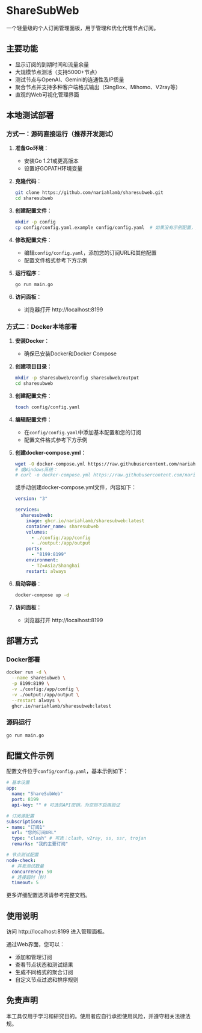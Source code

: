 # ShareSubWeb

一个轻量级的个人订阅管理面板，用于管理和优化代理节点订阅。

## 主要功能

- 显示订阅的到期时间和流量余量
- 大规模节点测活（支持5000+节点）
- 测试节点与OpenAI、Gemini的连通性及IP质量
- 聚合节点并支持多种客户端格式输出（SingBox、Mihomo、V2ray等）
- 直观的Web可视化管理界面

## 本地测试部署

### 方式一：源码直接运行（推荐开发测试）

1. **准备Go环境**：
   - 安装Go 1.21或更高版本
   - 设置好GOPATH环境变量

2. **克隆代码**：
   ```bash
   git clone https://github.com/nariahlamb/sharesubweb.git
   cd sharesubweb
   ```

3. **创建配置文件**：
   ```bash
   mkdir -p config
   cp config/config.yaml.example config/config.yaml  # 如果没有示例配置，则手动创建
   ```
   
4. **修改配置文件**：
   - 编辑`config/config.yaml`，添加您的订阅URL和其他配置
   - 配置文件格式参考下方示例

5. **运行程序**：
   ```bash
   go run main.go
   ```

6. **访问面板**：
   - 浏览器打开 http://localhost:8199

### 方式二：Docker本地部署

1. **安装Docker**：
   - 确保已安装Docker和Docker Compose

2. **创建项目目录**：
   ```bash
   mkdir -p sharesubweb/config sharesubweb/output
   cd sharesubweb
   ```

3. **创建配置文件**：
   ```bash
   touch config/config.yaml
   ```

4. **编辑配置文件**：
   - 在`config/config.yaml`中添加基本配置和您的订阅
   - 配置文件格式参考下方示例
   
5. **创建docker-compose.yml**：
   ```bash
   wget -O docker-compose.yml https://raw.githubusercontent.com/nariahlamb/sharesubweb/main/docker-compose.yml
   # 或Windows系统：
   # curl -o docker-compose.yml https://raw.githubusercontent.com/nariahlamb/sharesubweb/main/docker-compose.yml
   ```
   或手动创建docker-compose.yml文件，内容如下：
   ```yaml
   version: "3"
   
   services:
     sharesubweb:
       image: ghcr.io/nariahlamb/sharesubweb:latest
       container_name: sharesubweb
       volumes:
         - ./config:/app/config
         - ./output:/app/output
       ports:
         - "8199:8199"
       environment:
         - TZ=Asia/Shanghai
       restart: always
   ```

6. **启动容器**：
   ```bash
   docker-compose up -d
   ```

7. **访问面板**：
   - 浏览器打开 http://localhost:8199

## 部署方式

### Docker部署

```bash
docker run -d \
  --name sharesubweb \
  -p 8199:8199 \
  -v ./config:/app/config \
  -v ./output:/app/output \
  --restart always \
  ghcr.io/nariahlamb/sharesubweb:latest
```

### 源码运行

```bash
go run main.go
```

## 配置文件示例

配置文件位于`config/config.yaml`，基本示例如下：

```yaml
# 基本设置
app:
  name: "ShareSubWeb"
  port: 8199
  api-key: "" # 可选的API密钥，为空则不启用验证

# 订阅源配置
subscriptions:
- name: "订阅1"
  url: "您的订阅URL"
  type: "clash" # 可选：clash, v2ray, ss, ssr, trojan
  remarks: "我的主要订阅"

# 节点测试配置
node-check:
  # 并发测试数量
  concurrency: 50
  # 连接超时（秒）
  timeout: 5
```

更多详细配置选项请参考完整文档。

## 使用说明

访问 http://localhost:8199 进入管理面板。

通过Web界面，您可以：
- 添加和管理订阅
- 查看节点状态和测试结果
- 生成不同格式的聚合订阅
- 自定义节点过滤和排序规则

## 免责声明

本工具仅用于学习和研究目的。使用者应自行承担使用风险，并遵守相关法律法规。
